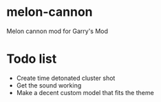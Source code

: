 # melon-cannon
Melon cannon mod for Garry's Mod

# Todo list
- Create time detonated cluster shot
- Get the sound working
- Make a decent custom model that fits the theme